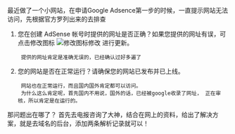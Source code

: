 最近做了一个小网站，在申请Google Adsence第一步的时候，一直提示网站无法访问，先根据官方罗列出来的去排查

1. 您在创建 AdSense 帐号时提供的网址是否正确？如果您提供的网址有误，可点击修改图标 ![修改图标](https://storage.googleapis.com/support-kms-prod/05725D5F5185E46B8EBCECB9B1835E1AEE02 "修改图标")修改 进行更新。

	 	提供的网址肯定是准确无误的，已经确认过好多遍了

2. 您的网站是否在正常运行？请确保您的网站已发布并已上线。

		网站也在正常运行，而且国内国外肯定都可以访问。   
		为什么这么肯定呢，首先国内不用说，国外的话，已经被google收录了网址， 正在审核，所以肯定是在运行的。

那问题出在哪了？ 首先去电报咨询了大神，结合在网上的资料，给出了解决方案，就是去域名的后台，添加两条解析记录就可以！
